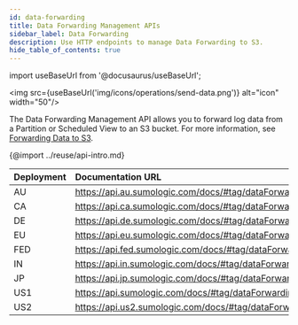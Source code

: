 ```yaml
---
id: data-forwarding
title: Data Forwarding Management APIs
sidebar_label: Data Forwarding
description: Use HTTP endpoints to manage Data Forwarding to S3.
hide_table_of_contents: true
---
```


import useBaseUrl from '@docusaurus/useBaseUrl';

<img src={useBaseUrl('img/icons/operations/send-data.png')} alt="icon" width="50"/>

The Data Forwarding Management API allows you to forward log data from a Partition or Scheduled View to an S3 bucket. For more information, see [Forwarding Data to S3](/docs/manage/data-forwarding/amazon-s3-bucket).

{@import ../reuse/api-intro.md}

| Deployment | Documentation URL                                                |
|:------------|:------------------------------------------------------------------|
| AU         | https://api.au.sumologic.com/docs/#tag/dataForwardingManagement  |
| CA         | https://api.ca.sumologic.com/docs/#tag/dataForwardingManagement  |
| DE         | https://api.de.sumologic.com/docs/#tag/dataForwardingManagement  |
| EU         | https://api.eu.sumologic.com/docs/#tag/dataForwardingManagement  |
| FED        | https://api.fed.sumologic.com/docs/#tag/dataForwardingManagement |
| IN         | https://api.in.sumologic.com/docs/#tag/dataForwardingManagement  |
| JP         | https://api.jp.sumologic.com/docs/#tag/dataForwardingManagement  |
| US1        | https://api.sumologic.com/docs/#tag/dataForwardingManagement     |
| US2        | https://api.us2.sumologic.com/docs/#tag/dataForwardingManagement |
